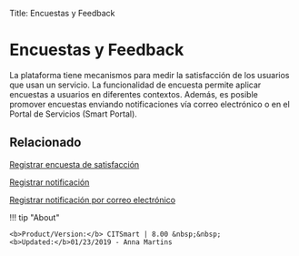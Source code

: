 Title: Encuestas y Feedback

# Encuestas y Feedback

La plataforma tiene mecanismos para medir la satisfacción de los usuarios que usan un servicio. La funcionalidad de encuesta permite aplicar encuestas a usuarios en diferentes contextos. Además, es posible promover encuestas enviando notificaciones vía correo electrónico o en el Portal de Servicios (Smart Portal).

## Relacionado

[Registrar encuesta de satisfacción][1]

[Registrar notificación][2]

[Registrar notificación por correo electrónico][3]


!!! tip "About"

    <b>Product/Version:</b> CITSmart | 8.00 &nbsp;&nbsp;
    <b>Updated:</b>01/23/2019 - Anna Martins



[1]:/es-es/citsmart-platform-8/processes/portfolio-and-catalog/configuration/register-satisfaction-survey.html
[2]:/es-es/citsmart-platform-8/additional-features/communication-and-notification/notification/use/notification.html
[3]:/es-es/citsmart-platform-8/additional-features/communication-and-notification/email/register-email-notification.html
